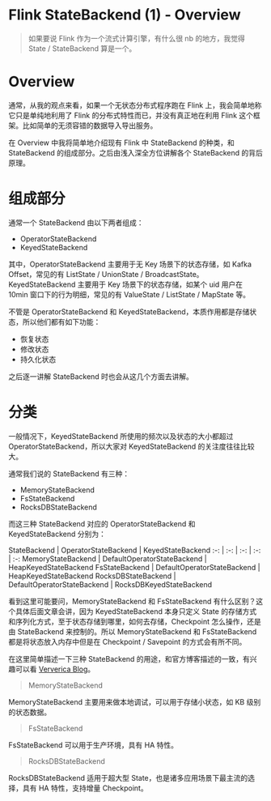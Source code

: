 # Flink StateBackend (1) - Overview

> 如果要说 Flink 作为一个流式计算引擎，有什么很 nb 的地方，我觉得 State / StateBackend 算是一个。

# Overview

通常，从我的观点来看，如果一个无状态分布式程序跑在 Flink 上，我会简单地称它只是单纯地利用了 Flink 的分布式特性而已，并没有真正地在利用 Flink 这个框架。比如简单的无须容错的数据导入导出服务。

在 Overview 中我将简单地介绍现有 Flink 中 StateBackend 的种类，和 StateBackend 的组成部分。之后由浅入深全方位讲解各个 StateBackend 的背后原理。


# 组成部分
通常一个 StateBackend 由以下两者组成：

* OperatorStateBackend
* KeyedStateBackend

其中，OperatorStateBackend 主要用于无 Key 场景下的状态存储，如 Kafka Offset，常见的有 ListState / UnionState / BroadcastState。KeyedStateBackend 主要用于 Key 场景下的状态存储，如某个 uid 用户在 10min 窗口下的行为明细，常见的有 ValueState / ListState / MapState 等。

不管是 OperatorStateBackend 和 KeyedStateBackend，本质作用都是存储状态，所以他们都有如下功能：

* 恢复状态
* 修改状态
* 持久化状态

之后逐一讲解 StateBackend 时也会从这几个方面去讲解。


# 分类

一般情况下，KeyedStateBackend 所使用的频次以及状态的大小都超过 OperatorStateBackend，所以大家对 KeyedStateBackend 的关注度往往比较大。

通常我们说的 StateBackend 有三种：

* MemoryStateBackend
* FsStateBackend
* RocksDBStateBackend

而这三种 StateBackend 对应的 OperatorStateBackend 和 KeyedStateBackend 分别为：

StateBackend | OperatorStateBackend | KeyedStateBackend
:-: | :-: | :-: | :-: | :-:
MemoryStateBackend | DefaultOperatorStateBackend | HeapKeyedStateBackend 
FsStateBackend | DefaultOperatorStateBackend | HeapKeyedStateBackend 
RocksDBStateBackend | DefaultOperatorStateBackend | RocksDBKeyedStateBackend

看到这里可能要问，MemoryStateBackend 和 FsStateBackend 有什么区别？这个具体后面文章会讲，因为 KeyedStateBackend 本身只定义 State 的存储方式和序列化方式，至于状态存储到哪里，如何去存储，Checkpoint 怎么操作，还是由 StateBackend 来控制的。所以 MemoryStateBackend 和 FsStateBackend 都是将状态放入内存中但是在 Checkpoint / Savepoint 的方式会有所不同。

在这里简单描述一下三种 StateBackend 的用途，和官方博客描述的一致，有兴趣可以看 [Ververica Blog](https://www.ververica.com/blog/stateful-stream-processing-apache-flink-state-backends)。

> MemoryStateBackend  

MemoryStateBackend 主要用来做本地调试，可以用于存储小状态，如 KB 级别的状态数据。

> FsStateBackend

FsStateBackend 可以用于生产环境，具有 HA 特性。

> RocksDBStateBackend

RocksDBStateBackend 适用于超大型 State，也是诸多应用场景下最主流的选择，具有 HA 特性，支持增量 Checkpoint。
























